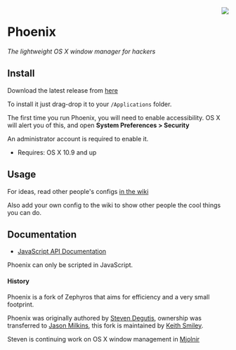 <img align="right" valign="top" src="https://raw.githubusercontent.com/Keithbsmiley/phoenix/master/Phoenix/Images.xcassets/AppIcon.appiconset/icon_256x256.png"/>

# Phoenix

*The lightweight OS X window manager for hackers*

## Install

Download the latest release from
[here](https://github.com/Keithbsmiley/phoenix/releases)

To install it just drag-drop it to your `/Applications` folder.

The first time you run Phoenix, you will need to enable accessibility.
OS X will alert you of this, and open **System Preferences > Security**

An administrator account is required to enable it.

* Requires: OS X 10.9 and up

## Usage

For ideas, read other people's configs
[in the wiki](https://github.com/Keithbsmiley/phoenix/wiki)

Also add your own config to the wiki to show other people the cool
things you can do.

## Documentation

- [JavaScript API Documentation](https://github.com/Keithbsmiley/phoenix/wiki/JavaScript-API-documentation)

Phoenix can only be scripted in JavaScript.

#### History

Phoenix is a fork of Zephyros that aims for efficiency and a very
small footprint.

Phoenix was originally authored by [Steven
Degutis](https://github.com/sdegutis), ownership was transferred to
[Jason Milkins](https://github.com/jasonm23), this fork is maintained by
[Keith Smiley](https://github.com/Keithbsmiley).

Steven is continuing work on OS X window management in
[Mjolnir](https://github.com/mjolnir-io/mjolnir)
